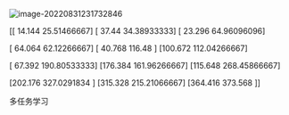![image-20220831231732846](C:\Users\Aik\AppData\Roaming\Typora\typora-user-images\image-20220831231732846.png)

[[ 14.144       25.51466667]
 [ 37.44        34.38933333]
 [ 23.296       64.96096096]

 [ 64.064       62.12266667]
 [ 40.768      116.48      ]
 [100.672      112.04266667]

 [ 67.392      190.80533333]
 [176.384      161.96266667]
 [115.648      268.45866667]

 [202.176      327.0291834 ]
 [315.328      215.21066667]
 [364.416      373.568     ]]



多任务学习
